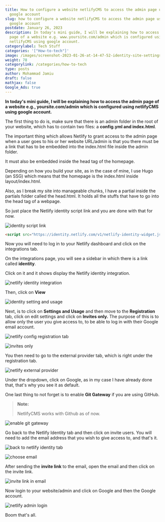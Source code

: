 ```yaml
---
title: How to configure a website netlifyCMS to access the admin page using
  google account
slug: how to configure a website netlifyCMS to access the admin page using
  google account
postdate: January 26, 2023
description: In today's mini guide, I will be explaining how to access the admin
  page of a website e.g. www.yoursite.com/admin which is configured using
  netlifyCMS using google account.
categorylabel: Tech Stuff
categories: '["How-to-tech"]'
image: /images/screenshot-2023-01-26-at-14-47-52-identity-site-settings.webp
weight: 78
categorylink: /categories/how-to-tech
type: posts
author: Mohammad Jamiu
draft: false
mathjax: false
Google_Ads: true
---
```

**In today's mini guide, I will be explaining how to access the admin page of a website e.g., yoursite.com/admin which is configured using netlifyCMS using google account.**

The first thing to do is, make sure that there is an admin folder in the root of your website, which has to contain two files: a **config.yml and index.html**. 

The important thing which allows Netlify to grant access to the admin page when a user goes to his or her  website URL/admin is that you there must be a link that has to be embedded into the index.html file inside the admin folder.

 It must also be embedded inside the head tag of the homepage.

Depending on how you build your site, as in the case of mine, I use Hugo (an SSG) which means that the homepage is the index.html inside layout/index.html. 

Also, as I break my site into manageable chunks, I have a partial inside the partials folder called the head.html. It holds all the stuffs that have to go into the head tag of a webpage.

So just place the Netlify identity script link and you are done with that for now.

![identity script link](/images/identity-script-link.webp "identity script link")

```html
<script src="https://identity.netlify.com/v1/netlify-identity-widget.js"></script>
```
Now you will need to log in to your Netlify dashboard and click on the integrations tab.

On the integrations page, you will see a sidebar in which there is a link called **identity**.

Click on it and it shows display the Netlify identity integration.

![netlify identity integration](/images/identity-integrations.webp "netlify identity integration")

Then, click on **View** 

![identity setting and usage](/images/identity-integrations-settings-and-usage.webp "identity setting and usage")

Next, is to click on **Settings and Usage** and then move to the **Registration** tab, click on edit settings and click on **Invites only.** The purpose of this is to allow only the user you give access to, to be able to log in with their Google email account.

![netlify config registration tab](/images/screenshot-2023-01-26-at-14-49-23-identity-site-settings.webp "netlify config registration tab")

![invites only](/images/screenshot-2023-01-26-at-14-49-49-identity-site-settings.webp "invites only")

You then need to go to the external provider tab, which is right under the registration tab.

![netlify external provider](/images/screenshot-2023-01-26-at-14-50-08-identity-site-settings.webp "netlify external provider")

Under the dropdown, click on Google, as in my case I have already done that, that's why you see it as default.

One last thing to not forget is to enable **Git Gateway** if you are using GitHub.

> **Note:** 
>
> NetlifyCMS works with Github as of now.

![enable git gateway](/images/screenshot-2023-01-26-at-14-45-49-identity-site-settings.webp "enable git gateway")

Go back to the Netlify Identity tab and then click on invite users. You will need to add the email address that you wish to give access to, and that's it.

![back to netlify identity tab](/images/screenshot-2023-01-26-at-14-51-42-identity-integrations.webp "back to netlify identity tab")

![choose email](/images/screenshot-2023-01-26-at-15-16-09-identity-integrations.webp "choose email")

After sending the **invite link** to the email, open the email and then click on the invite link.

![invite link in email](/images/screenshot-2023-01-26-at-14-53-49-you-ve-been-invited-to-join-tahugo-update.netlify.app-jamiubabatundebalogun-gmail.com-gmail.webp "invite link in email")

Now login to your website/admin and click on Google and then the Google account.

![netlify admin login](/images/screenshot-2023-01-26-at-14-55-27-content-manager.webp "netlify admin login")

Boom that's all.